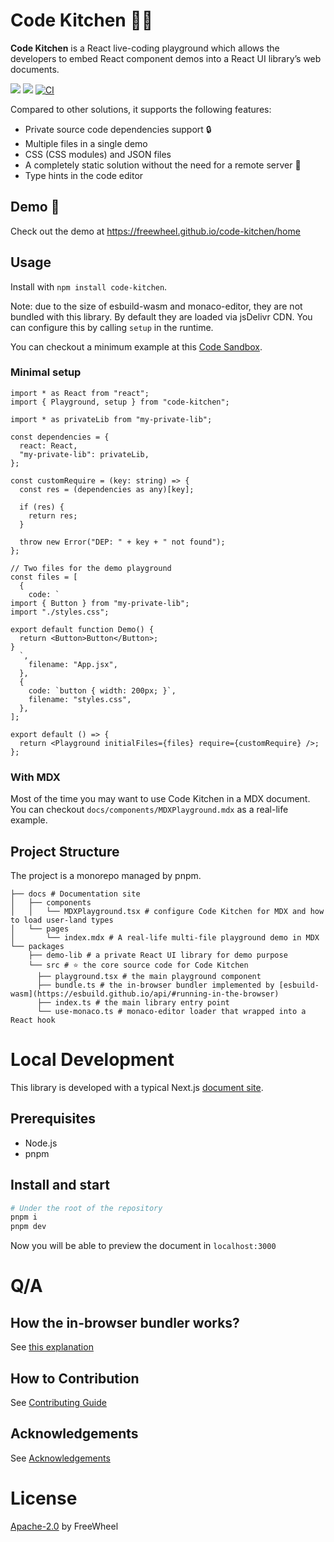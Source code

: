 # Code Kitchen 🧑‍🍳

**Code Kitchen** is a React live-coding playground which allows the developers to embed React component demos into a React UI library’s web documents.

<a href="http://npmjs.com/package/code-kitchen"><img src="https://img.shields.io/npm/v/code-kitchen"></img></a>
<a href="https://github.com/freewheel/code-kitchen/blob/main/LICENSE"><img src="https://img.shields.io/github/license/freewheel/code-kitchen"></img></a>
[![CI](https://github.com/freewheel/code-kitchen/actions/workflows/ci.yml/badge.svg)](https://github.com/freewheel/code-kitchen/actions/workflows/ci.yml)

Compared to other solutions, it supports the following features:

- Private source code dependencies support 🔒
- Multiple files in a single demo
- CSS (CSS modules) and JSON files
- A completely static solution without the need for a remote server 🔌
- Type hints in the code editor

## Demo 🎩

Check out the demo at https://freewheel.github.io/code-kitchen/home

## Usage

Install with `npm install code-kitchen`.

Note: due to the size of esbuild-wasm and monaco-editor, they are not bundled with this library. By default they are loaded via jsDelivr CDN. You can configure this by calling `setup` in the runtime.

You can checkout a minimum example at this [Code Sandbox](https://codesandbox.io/s/code-kitchen-example-0p5p6v).

### Minimal setup

```tsx
import * as React from "react";
import { Playground, setup } from "code-kitchen";

import * as privateLib from "my-private-lib";

const dependencies = {
  react: React,
  "my-private-lib": privateLib,
};

const customRequire = (key: string) => {
  const res = (dependencies as any)[key];

  if (res) {
    return res;
  }

  throw new Error("DEP: " + key + " not found");
};

// Two files for the demo playground
const files = [
  {
    code: `
import { Button } from "my-private-lib";
import "./styles.css";

export default function Demo() {
  return <Button>Button</Button>;
}
  `,
    filename: "App.jsx",
  },
  {
    code: `button { width: 200px; }`,
    filename: "styles.css",
  },
];

export default () => {
  return <Playground initialFiles={files} require={customRequire} />;
};
```

### With MDX

Most of the time you may want to use Code Kitchen in a MDX document. You can checkout `docs/components/MDXPlayground.mdx` as a real-life example.

## Project Structure

The project is a monorepo managed by pnpm.

```
├── docs # Documentation site
│   ├── components
│   │   └── MDXPlayground.tsx # configure Code Kitchen for MDX and how to load user-land types
│   └── pages
│       └── index.mdx # A real-life multi-file playground demo in MDX
└── packages
    ├── demo-lib # a private React UI library for demo purpose
    └── src # ⭐ the core source code for Code Kitchen
      ├── playground.tsx # the main playground component
      ├── bundle.ts # the in-browser bundler implemented by [esbuild-wasm](https://esbuild.github.io/api/#running-in-the-browser)
      ├── index.ts # the main library entry point
      └── use-monaco.ts # monaco-editor loader that wrapped into a React hook
```

# Local Development

This library is developed with a typical Next.js [document site](https://freewheel.github.io/code-kitchen/home).

## Prerequisites

- Node.js
- pnpm

## Install and start

```bash
# Under the root of the repository
pnpm i
pnpm dev
```

Now you will be able to preview the document in `localhost:3000`

# Q/A

## How the in-browser bundler works?

See [this explanation](./docs/posts/how-it-works.mdx)

## How to Contribution

See [Contributing Guide](./CONTRIBUTING.md)

## Acknowledgements

See [Acknowledgements](./acknowledgement.md)

# License

[Apache-2.0](./LICENSE) by FreeWheel
